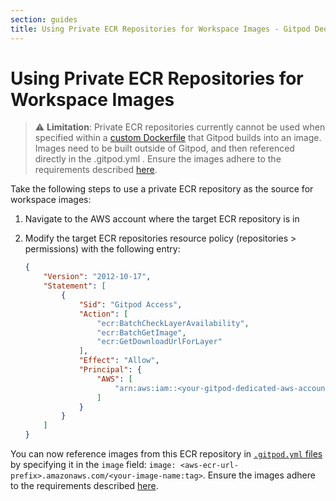 ```yaml
---
section: guides
title: Using Private ECR Repositories for Workspace Images - Gitpod Dedicated docs
---
```


# Using Private ECR Repositories for Workspace Images

> ⚠️ **Limitation**: Private ECR repositories currently cannot be used when specified within a [custom Dockerfile](/docs/configure/workspaces/workspace-image#using-a-custom-dockerfile) that Gitpod builds into an image. Images need to be built outside of Gitpod, and then referenced directly in the .gitpod.yml . Ensure the images adhere to the requirements described [here](/docs/configure/workspaces/workspace-image#custom-base-image).

Take the following steps to use a private ECR repository as the source for workspace images:

1. Navigate to the AWS account where the target ECR repository is in
2. Modify the target ECR repositories resource policy (repositories > permissions) with the following entry:

    ```json
    {
    	"Version": "2012-10-17",
    	"Statement": [
    		{
    			"Sid": "Gitpod Access",
    			"Action": [
    				"ecr:BatchCheckLayerAvailability",
    				"ecr:BatchGetImage",
    				"ecr:GetDownloadUrlForLayer"
    			],
    			"Effect": "Allow",
    			"Principal": {
    				"AWS": [
    					"arn:aws:iam::<your-gitpod-dedicated-aws-account-id>:root"
    				]
    			}
    		}
    	]
    }
    ```

You can now reference images from this ECR repository in [`.gitpod.yml` files](/docs/references/gitpod-yml) by specifying it in the `image` field: `image: <aws-ecr-url-prefix>.amazonaws.com/<your-image-name:tag>`. Ensure the images adhere to the requirements described [here](/docs/configure/workspaces/workspace-image#custom-base-image).
